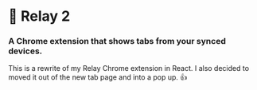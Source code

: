 # 📡 Relay 2

### A Chrome extension that shows tabs from your synced devices.

This is a rewrite of my Relay Chrome extension in React. I also decided to moved it out of the new tab page and into a pop up. 👍️
